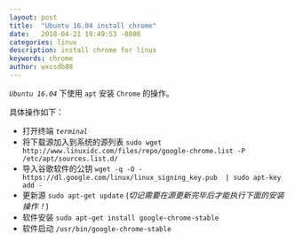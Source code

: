 ```yaml
---
layout: post
title:  "Ubuntu 16.04 install chrome"
date:   2018-04-21 19:49:53 -0800
categories: linux
description: install chrome for linux
keywords: chrome
author: wxcsdb88
---
```


*`Ubuntu 16.04`* 下使用 `apt` 安装 `Chrome` 的操作。

具体操作如下：

- 打开终端 *`terminal`*
- 将下载源加入到系统的源列表
`sudo wget http://www.linuxidc.com/files/repo/google-chrome.list -P /etc/apt/sources.list.d/`
- 导入谷歌软件的公钥
`wget -q -O - https://dl.google.com/linux/linux_signing_key.pub  | sudo apt-key add -`
- 更新源
`sudo apt-get update` (*切记需要在源更新完毕后才能执行下面的安装操作！*)
- 软件安装
`sudo apt-get install google-chrome-stable`
- 软件启动
`/usr/bin/google-chrome-stable`